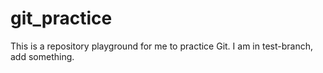 # git_practice
This is a repository playground for me to practice Git.
I am in test-branch, add something.
